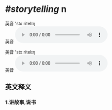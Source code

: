 # ***\#storytelling*** n
英音 'stɔːritelɪŋ  
英音
<audio src="./media/storytelling1_AAC.aac" controls="controls"></audio>

美音 'stɔːritelɪŋ  
美音
<audio src="./media/storytelling2_AAC.aac" controls="controls"></audio>



  

英文释义
---
### 1.**讲故事,说书**  



